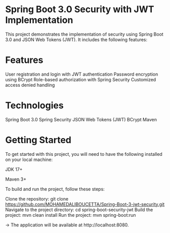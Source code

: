 # **Spring Boot 3.0 Security with JWT Implementation**

This project demonstrates the implementation of security using Spring Boot 3.0 and JSON Web Tokens (JWT). It includes the following features:

# **Features**

User registration and login with JWT authentication
Password encryption using BCrypt
Role-based authorization with Spring Security
Customized access denied handling

# **Technologies**

Spring Boot 3.0
Spring Security
JSON Web Tokens (JWT)
BCrypt
Maven

# **Getting Started**

To get started with this project, you will need to have the following installed on your local machine:

JDK 17+

Maven 3+

To build and run the project, follow these steps:

Clone the repository: git clone https://github.com/MOHAMEDALIBOUCETTA/Spring-Boot-3-jwt-security.git
Navigate to the project directory: cd spring-boot-security-jwt
Build the project: mvn clean install
Run the project: mvn spring-boot:run

-> The application will be available at http://localhost:8080.